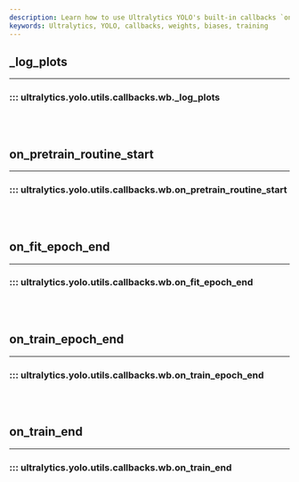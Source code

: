 ```yaml
---
description: Learn how to use Ultralytics YOLO's built-in callbacks `on_pretrain_routine_start` and `on_train_epoch_end` for improved training performance.
keywords: Ultralytics, YOLO, callbacks, weights, biases, training
---
```


## _log_plots
---
### ::: ultralytics.yolo.utils.callbacks.wb._log_plots
<br><br>

## on_pretrain_routine_start
---
### ::: ultralytics.yolo.utils.callbacks.wb.on_pretrain_routine_start
<br><br>

## on_fit_epoch_end
---
### ::: ultralytics.yolo.utils.callbacks.wb.on_fit_epoch_end
<br><br>

## on_train_epoch_end
---
### ::: ultralytics.yolo.utils.callbacks.wb.on_train_epoch_end
<br><br>

## on_train_end
---
### ::: ultralytics.yolo.utils.callbacks.wb.on_train_end
<br><br>
